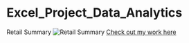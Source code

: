 # Excel_Project_Data_Analytics
Retail Summary
![Retail Summary](https://github.com/user-attachments/assets/4a3f914d-ccf3-404f-9bf4-9e81f26a6251)
[Check out my work here](Excel_Project_Data_Analytics)
